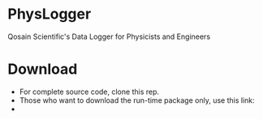 
# PhysLogger
Qosain Scientific's Data Logger for Physicists and Engineers

# Download

 - For complete source code, clone this rep.
 - Those who want to download the run-time package only, use this link: 
 - [arbitrary case-insensitive reference text]: https://minhaskamal.github.io/DownGit/#/home?url=https://github.com/umartechboy/PhysLogger/tree/master/PhysLogger_PC/PhysLogger/bin/debug
